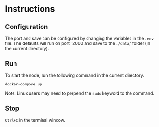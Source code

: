 # Instructions

## Configuration

The port and save can be configured by changing the variables in the `.env` file. The defaults will run on port 12000 and save to the `./data/` folder (in the current directory).

## Run

To start the node, run the following command in the current directory.

`docker-compose up`

Note: Linux users may need to prepend the `sudo` keyword to the command.

## Stop

`Ctrl+C` in the terminal window.
